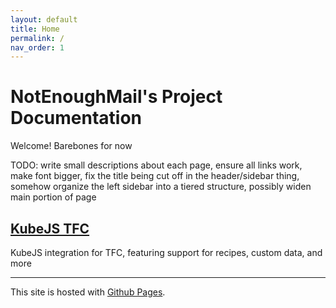```yaml
---
layout: default
title: Home
permalink: /
nav_order: 1
---
```


# NotEnoughMail's Project Documentation

Welcome! Barebones for now

TODO: write small descriptions about each page, ensure all links work, make font bigger, fix the title being cut off in the header/sidebar thing, somehow organize the left sidebar into a tiered structure, possibly widen main portion of page

## [KubeJS TFC](kubejs_tfc/)

KubeJS integration for TFC, featuring support for recipes, custom data, and more

---

This site is hosted with [Github Pages](https://pages.github.com/).